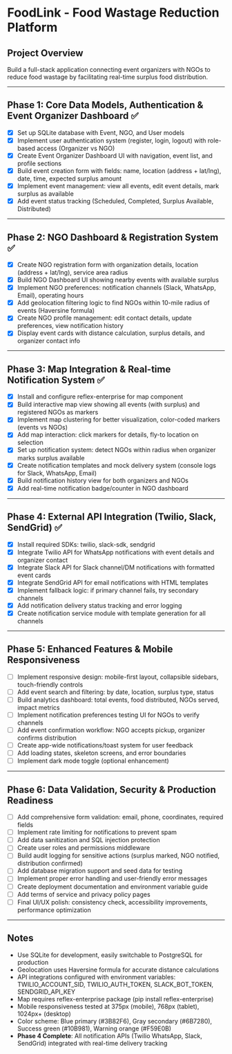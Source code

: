 # FoodLink - Food Wastage Reduction Platform

## Project Overview
Build a full-stack application connecting event organizers with NGOs to reduce food wastage by facilitating real-time surplus food distribution.

---

## Phase 1: Core Data Models, Authentication & Event Organizer Dashboard ✅
- [x] Set up SQLite database with Event, NGO, and User models
- [x] Implement user authentication system (register, login, logout) with role-based access (Organizer vs NGO)
- [x] Create Event Organizer Dashboard UI with navigation, event list, and profile sections
- [x] Build event creation form with fields: name, location (address + lat/lng), date, time, expected surplus amount
- [x] Implement event management: view all events, edit event details, mark surplus as available
- [x] Add event status tracking (Scheduled, Completed, Surplus Available, Distributed)

---

## Phase 2: NGO Dashboard & Registration System ✅
- [x] Create NGO registration form with organization details, location (address + lat/lng), service area radius
- [x] Build NGO Dashboard UI showing nearby events with available surplus
- [x] Implement NGO preferences: notification channels (Slack, WhatsApp, Email), operating hours
- [x] Add geolocation filtering logic to find NGOs within 10-mile radius of events (Haversine formula)
- [x] Create NGO profile management: edit contact details, update preferences, view notification history
- [x] Display event cards with distance calculation, surplus details, and organizer contact info

---

## Phase 3: Map Integration & Real-time Notification System ✅
- [x] Install and configure reflex-enterprise for map component
- [x] Build interactive map view showing all events (with surplus) and registered NGOs as markers
- [x] Implement map clustering for better visualization, color-coded markers (events vs NGOs)
- [x] Add map interaction: click markers for details, fly-to location on selection
- [x] Set up notification system: detect NGOs within radius when organizer marks surplus available
- [x] Create notification templates and mock delivery system (console logs for Slack, WhatsApp, Email)
- [x] Build notification history view for both organizers and NGOs
- [x] Add real-time notification badge/counter in NGO dashboard

---

## Phase 4: External API Integration (Twilio, Slack, SendGrid) ✅
- [x] Install required SDKs: twilio, slack-sdk, sendgrid
- [x] Integrate Twilio API for WhatsApp notifications with event details and organizer contact
- [x] Integrate Slack API for Slack channel/DM notifications with formatted event cards
- [x] Integrate SendGrid API for email notifications with HTML templates
- [x] Implement fallback logic: if primary channel fails, try secondary channels
- [x] Add notification delivery status tracking and error logging
- [x] Create notification service module with template generation for all channels

---

## Phase 5: Enhanced Features & Mobile Responsiveness
- [ ] Implement responsive design: mobile-first layout, collapsible sidebars, touch-friendly controls
- [ ] Add event search and filtering: by date, location, surplus type, status
- [ ] Build analytics dashboard: total events, food distributed, NGOs served, impact metrics
- [ ] Implement notification preferences testing UI for NGOs to verify channels
- [ ] Add event confirmation workflow: NGO accepts pickup, organizer confirms distribution
- [ ] Create app-wide notifications/toast system for user feedback
- [ ] Add loading states, skeleton screens, and error boundaries
- [ ] Implement dark mode toggle (optional enhancement)

---

## Phase 6: Data Validation, Security & Production Readiness
- [ ] Add comprehensive form validation: email, phone, coordinates, required fields
- [ ] Implement rate limiting for notifications to prevent spam
- [ ] Add data sanitization and SQL injection protection
- [ ] Create user roles and permissions middleware
- [ ] Build audit logging for sensitive actions (surplus marked, NGO notified, distribution confirmed)
- [ ] Add database migration support and seed data for testing
- [ ] Implement proper error handling and user-friendly error messages
- [ ] Create deployment documentation and environment variable guide
- [ ] Add terms of service and privacy policy pages
- [ ] Final UI/UX polish: consistency check, accessibility improvements, performance optimization

---

## Notes
- Use SQLite for development, easily switchable to PostgreSQL for production
- Geolocation uses Haversine formula for accurate distance calculations
- API integrations configured with environment variables: TWILIO_ACCOUNT_SID, TWILIO_AUTH_TOKEN, SLACK_BOT_TOKEN, SENDGRID_API_KEY
- Map requires reflex-enterprise package (pip install reflex-enterprise)
- Mobile responsiveness tested at 375px (mobile), 768px (tablet), 1024px+ (desktop)
- Color scheme: Blue primary (#3B82F6), Gray secondary (#6B7280), Success green (#10B981), Warning orange (#F59E0B)
- **Phase 4 Complete**: All notification APIs (Twilio WhatsApp, Slack, SendGrid) integrated with real-time delivery tracking